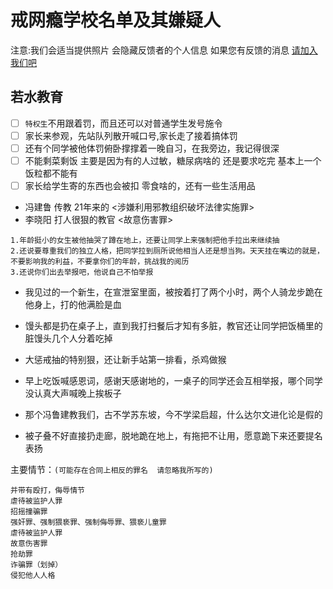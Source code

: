 # 戒网瘾学校名单及其嫌疑人

注意:我们会适当提供照片 会隐藏反馈者的个人信息 如果您有反馈的消息  [请加入我们吧](https://kook.top/4YdfR8)

## 若水教育

- [ ] `特权生`不用跟着罚，而且还可以对普通学生发号施令
- [ ] 家长来参观，先站队列散开喊口号,家长走了接着搞体罚
- [ ] 还有个同学被他体罚俯卧撑撑着一晚自习，在我旁边，我记得很深
- [ ] 不能剩菜剩饭 主要是因为有的人过敏，糖尿病啥的 还是要求吃完 基本上一个饭粒都不能有
- [ ] 家长给学生寄的东西也会被扣 零食啥的，还有一些生活用品

- 冯建鲁 传教 21年来的  <涉嫌利用邪教组织破坏法律实施罪>
- 李晓阳 打人很狠的教官 <故意伤害罪>

```
1.年龄挺小的女生被他抽哭了蹲在地上，还要让同学上来强制把他手拉出来继续抽
2.还说要尊重我们的独立人格，把同学拉到厕所说他相当人还是想当狗。天天挂在嘴边的就是，不要影响我的利益，不要拿你们的年龄，挑战我的阅历
3.还说你们出去举报吧，他说自己不怕举报
```

- 我见过的一个新生，在宣泄室里面，被按着打了两个小时，两个人骑龙步跪在他身上，打的他满脸是血

- 馒头都是扔在桌子上，直到我打扫餐后才知有多脏，教官还让同学把饭桶里的脏馒头几个人分着吃掉
- 大惩戒抽的特别狠，还让新手站第一排看，杀鸡做猴
- 早上吃饭喊感恩词，感谢天感谢地的，一桌子的同学还会互相举报，哪个同学没认真大声喊晚上挨板子
- 那个冯鲁建教我们，古不学苏东坡，今不学梁启超，什么达尔文进化论是假的
- 被子叠不好直接扔走廊，脱地跪在地上，有拖把不让用，愿意跪下来还要提名表扬

主要情节：`(可能存在合同上相反的罪名  请忽略我所写的)`

```
并带有殴打，侮辱情节
虐待被监护人罪
招摇撞骗罪
强奸罪、强制猥亵罪、强制侮辱罪、猥亵儿童罪
虐待被监护人罪
故意伤害罪
抢劫罪
诈骗罪（划掉）
侵犯他人人格 
```

